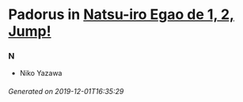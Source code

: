 # Padorus in [Natsu-iro Egao de 1, 2, Jump!](https://myanimelist.net/anime/11033/Natsu-iro_Egao_de_1_2_Jump)

### N
* Niko Yazawa

###### Generated on 2019-12-01T16:35:29
